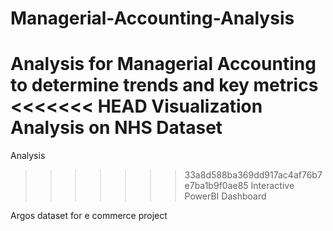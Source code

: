 # Managerial-Accounting-Analysis
 
Analysis for Managerial Accounting to determine trends and key metrics 
<<<<<<< HEAD
Visualization Analysis on NHS Dataset
=======
Analysis
>>>>>>> 33a8d588ba369dd917ac4af76b7e7ba1b9f0ae85
Interactive PowerBI Dashboard


Argos dataset for e commerce project
